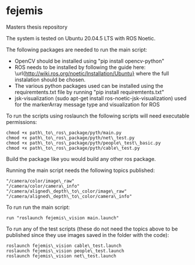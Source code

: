 # fejemis
Masters thesis repository

The system is tested on Ubuntu 20.04.5 LTS with ROS Noetic.

The following packages are needed to run the main script:

- OpenCV should be installed using "pip install opencv-python"
- ROS needs to be installed by following the guide here: \url{http://wiki.ros.org/noetic/Installation/Ubuntu} where the full instalation should be chosen. 
- The various python packages used can be installed using the requiremtents.txt file by running "pip install requiremtents.txt"
- jsk-visualization (sudo apt-get install ros-noetic-jsk-visualization) used for the markerArray message type and visualization for ROS

To run the scripts using roslaunch the following scripts will need executable permissions:

```
chmod +x path\_to\_ros\_package/pyth/main.py 
chmod +x path\_to\_ros\_package/pyth/net\_test.py
chmod +x path\_to\_ros\_package/pyth/people\_test\_basic.py
chmod +x path\_to\_ros\_package/pyth/cable\_test.py 
```

Build the package like you would build any other ros package. 

Running the main script needs the following topics published:
```
"/camera/color/image\_raw"
"/camera/color/camera\_info"
"/camera/aligned\_depth\_to\_color/image\_raw"
"/camera/aligned\_depth\_to\_color/camera\_info"
```

To run run the main script:
```
run "roslaunch fejemis\_vision main.launch"
```

To run any of the test scripts (these do not need the topics above to be published since they use images saved in the folder with the code):
```
roslaunch fejemis\_vision cable\_test.launch
roslaunch fejemis\_vision people\_test.launch
roslaunch fejemis\_vision net\_test.launch
```
